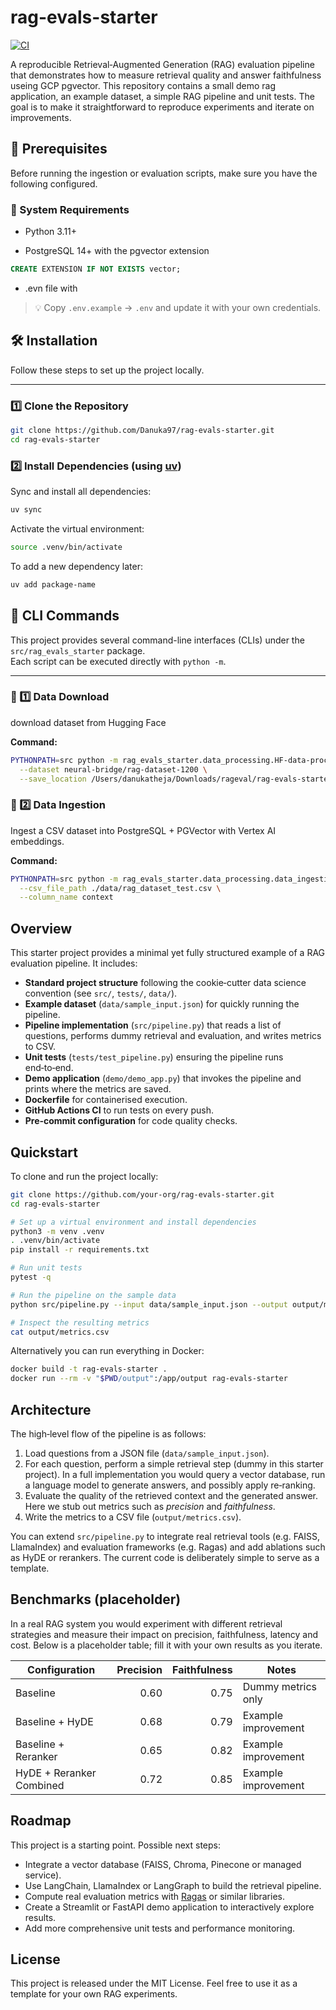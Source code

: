 # rag-evals-starter

[![CI](https://github.com/your-org/rag-evals-starter/actions/workflows/ci.yml/badge.svg)](https://github.com/your-org/rag-evals-starter/actions/workflows/ci.yml)

A reproducible Retrieval‑Augmented Generation (RAG) evaluation pipeline that demonstrates how to measure retrieval quality and answer faithfulness useing GCP pgvector.  This repository contains a small demo rag application, an example dataset, a simple RAG pipeline and unit tests.  The goal is to make it straightforward to reproduce experiments and iterate on improvements.

## 🚀 Prerequisites

Before running the ingestion or evaluation scripts, make sure you have the following configured.

### 🧩 System Requirements
* Python 3.11+

* PostgreSQL 14+ with the pgvector extension

```sql
CREATE EXTENSION IF NOT EXISTS vector;
```
* .evn file with 
> 💡 Copy `.env.example` → `.env` and update it with your own credentials.

## 🛠️ Installation

Follow these steps to set up the project locally.

---

### 1️⃣ Clone the Repository

```bash
git clone https://github.com/Danuka97/rag-evals-starter.git
cd rag-evals-starter
```
### 2️⃣ Install Dependencies (using [uv](https://github.com/astral-sh/uv))

Sync and install all dependencies:

```bash
uv sync
```
Activate the virtual environment:

```bash
source .venv/bin/activate
```
To add a new dependency later:
```bash
uv add package-name
```

## 🧠 CLI Commands

This project provides several command-line interfaces (CLIs) under the `src/rag_evals_starter` package.  
Each script can be executed directly with `python -m`.

---

### 🧩 1️⃣ Data Download

download dataset from Hugging Face 

**Command:**

```bash
PYTHONPATH=src python -m rag_evals_starter.data_processing.HF-data-processing \
  --dataset neural-bridge/rag-dataset-1200 \
  --save_location /Users/danukatheja/Downloads/rageval/rag-evals-starter/data --file_name rag_data_test
```
### 🧩 2️⃣ Data Ingestion

Ingest a CSV dataset into PostgreSQL + PGVector with Vertex AI embeddings.

**Command:**

```bash
PYTHONPATH=src python -m rag_evals_starter.data_processing.data_ingestion \
  --csv_file_path ./data/rag_dataset_test.csv \
  --column_name context
```



## Overview

This starter project provides a minimal yet fully structured example of a RAG evaluation pipeline.  It includes:

* **Standard project structure** following the cookie‑cutter data science convention (see `src/`, `tests/`, `data/`).
* **Example dataset** (`data/sample_input.json`) for quickly running the pipeline.
* **Pipeline implementation** (`src/pipeline.py`) that reads a list of questions, performs dummy retrieval and evaluation, and writes metrics to CSV.
* **Unit tests** (`tests/test_pipeline.py`) ensuring the pipeline runs end‑to‑end.
* **Demo application** (`demo/demo_app.py`) that invokes the pipeline and prints where the metrics are saved.
* **Dockerfile** for containerised execution.
* **GitHub Actions CI** to run tests on every push.
* **Pre‑commit configuration** for code quality checks.

## Quickstart

To clone and run the project locally:

```bash
git clone https://github.com/your-org/rag-evals-starter.git
cd rag-evals-starter

# Set up a virtual environment and install dependencies
python3 -m venv .venv
. .venv/bin/activate
pip install -r requirements.txt

# Run unit tests
pytest -q

# Run the pipeline on the sample data
python src/pipeline.py --input data/sample_input.json --output output/metrics.csv

# Inspect the resulting metrics
cat output/metrics.csv
```

Alternatively you can run everything in Docker:

```bash
docker build -t rag-evals-starter .
docker run --rm -v "$PWD/output":/app/output rag-evals-starter
```

## Architecture

The high‑level flow of the pipeline is as follows:

1. Load questions from a JSON file (`data/sample_input.json`).
2. For each question, perform a simple retrieval step (dummy in this starter project).  In a full implementation you would query a vector database, run a language model to generate answers, and possibly apply re‑ranking.
3. Evaluate the quality of the retrieved context and the generated answer.  Here we stub out metrics such as *precision* and *faithfulness*.
4. Write the metrics to a CSV file (`output/metrics.csv`).

You can extend `src/pipeline.py` to integrate real retrieval tools (e.g. FAISS, LlamaIndex) and evaluation frameworks (e.g. Ragas) and add ablations such as HyDE or rerankers.  The current code is deliberately simple to serve as a template.

## Benchmarks (placeholder)

In a real RAG system you would experiment with different retrieval strategies and measure their impact on precision, faithfulness, latency and cost.  Below is a placeholder table; fill it with your own results as you iterate.

| Configuration            | Precision | Faithfulness | Notes                  |
|--------------------------|----------:|-------------:|------------------------|
| Baseline                 |     0.60  |         0.75 | Dummy metrics only     |
| Baseline + HyDE          |     0.68  |         0.79 | Example improvement    |
| Baseline + Reranker      |     0.65  |         0.82 | Example improvement    |
| HyDE + Reranker Combined |     0.72  |         0.85 | Example improvement    |

## Roadmap

This project is a starting point.  Possible next steps:

* Integrate a vector database (FAISS, Chroma, Pinecone or managed service).
* Use LangChain, LlamaIndex or LangGraph to build the retrieval pipeline.
* Compute real evaluation metrics with [Ragas](https://github.com/explodinggradients/ragas) or similar libraries.
* Create a Streamlit or FastAPI demo application to interactively explore results.
* Add more comprehensive unit tests and performance monitoring.

## License

This project is released under the MIT License.  Feel free to use it as a template for your own RAG experiments.
